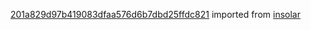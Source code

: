 [201a829d97b419083dfaa576d6b7dbd25ffdc821](https://github.com/insolar/insolar/commit/201a829d97b419083dfaa576d6b7dbd25ffdc821) imported from [insolar](https://github.com/insolar/insolar)
